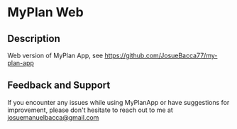 # MyPlan Web

## Description

Web version of MyPlan App, see https://github.com/JosueBacca77/my-plan-app

## Feedback and Support

If you encounter any issues while using MyPlanApp or have suggestions for improvement, please don't hesitate to reach out to me at josuemanuelbacca@gmail.com
